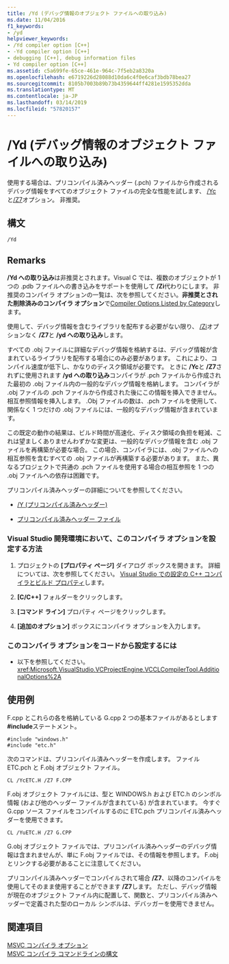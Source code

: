 ```yaml
---
title: /Yd (デバッグ情報のオブジェクト ファイルへの取り込み)
ms.date: 11/04/2016
f1_keywords:
- /yd
helpviewer_keywords:
- /Yd compiler option [C++]
- -Yd compiler option [C++]
- debugging [C++], debug information files
- Yd compiler option [C++]
ms.assetid: c5a699fe-65ce-461e-964c-7f5eb2a8320a
ms.openlocfilehash: e6719226d28088d10da6c4f0e6caf3bdb78bea27
ms.sourcegitcommit: 8105b7003b89b73b4359644ff4281e1595352dda
ms.translationtype: MT
ms.contentlocale: ja-JP
ms.lasthandoff: 03/14/2019
ms.locfileid: "57820157"
---
```

# <a name="yd-place-debug-information-in-object-file"></a>/Yd (デバッグ情報のオブジェクト ファイルへの取り込み)

使用する場合は、プリコンパイル済みヘッダー (.pch) ファイルから作成されるデバッグ情報をすべてのオブジェクト ファイルの完全な性能を試します、 [/Yc](yc-create-precompiled-header-file.md)と[/Z7](z7-zi-zi-debug-information-format.md)オプション。 非推奨。

## <a name="syntax"></a>構文

```
/Yd
```

## <a name="remarks"></a>Remarks

**/Yd への取り込み**は非推奨とされます。Visual C では、複数のオブジェクトが 1 つの .pdb ファイルへの書き込みをサポートを使用して **/Zi**代わりにします。 非推奨のコンパイラ オプションの一覧は、次を参照してください。**非推奨とされた削除済みのコンパイラ オプション**で[Compiler Options Listed by Category](compiler-options-listed-by-category.md)します。

使用して、デバッグ情報を含むライブラリを配布する必要がない限り、 [/Zi](z7-zi-zi-debug-information-format.md)オプションなく **/Z7**と **/yd への取り込み**します。

すべての .obj ファイルに詳細なデバッグ情報を格納するは、デバッグ情報が含まれているライブラリを配布する場合にのみ必要があります。 これにより、コンパイル速度が低下し、かなりのディスク領域が必要です。 ときに **/Yc**と **/Z7**されずに使用されます **/yd への取り込み**コンパイラが .pch ファイルから作成された最初の .obj ファイル内の一般的なデバッグ情報を格納します。 コンパイラが .obj ファイルの .pch ファイルから作成された後にこの情報を挿入できません。相互参照情報を挿入します。 .Obj ファイルの数は、.pch ファイルを使用して、関係なく 1 つだけの .obj ファイルには、一般的なデバッグ情報が含まれています。

この既定の動作の結果は、ビルド時間が高速化、ディスク領域の負担を軽減、これは望ましくありませんわずかな変更は、一般的なデバッグ情報を含む .obj ファイルを再構築が必要な場合。 この場合、コンパイラには、.obj ファイルへの相互参照を含むすべての .obj ファイルが再構築する必要があります。 また、異なるプロジェクトで共通の .pch ファイルを使用する場合の相互参照を 1 つの .obj ファイルへの依存は困難です。

プリコンパイル済みヘッダーの詳細についてを参照してください。

- [/Y (プリコンパイル済みヘッダー)](y-precompiled-headers.md)

- [プリコンパイル済みヘッダー ファイル](../creating-precompiled-header-files.md)

### <a name="to-set-this-compiler-option-in-the-visual-studio-development-environment"></a>Visual Studio 開発環境において、このコンパイラ オプションを設定する方法

1. プロジェクトの **[プロパティ ページ]** ダイアログ ボックスを開きます。 詳細については、次を参照してください。 [Visual Studio での設定の C++ コンパイラとビルド プロパティ](../working-with-project-properties.md)します。

1. **[C/C++]** フォルダーをクリックします。

1. **[コマンド ライン]** プロパティ ページをクリックします。

1. **[追加のオプション]** ボックスにコンパイラ オプションを入力します。

### <a name="to-set-this-compiler-option-programmatically"></a>このコンパイラ オプションをコードから設定するには

- 以下を参照してください。<xref:Microsoft.VisualStudio.VCProjectEngine.VCCLCompilerTool.AdditionalOptions%2A>

## <a name="examples"></a>使用例

F.cpp とこれらの各を格納している G.cpp 2 つの基本ファイルがあるとします **#include**ステートメント。

```
#include "windows.h"
#include "etc.h"
```

次のコマンドは、プリコンパイル済みヘッダーを作成します。 ファイル ETC.pch と F.obj オブジェクト ファイル。

```
CL /YcETC.H /Z7 F.CPP
```

F.obj オブジェクト ファイルには、型と WINDOWS.h および ETC.h のシンボル情報 (および他のヘッダー ファイルが含まれている) が含まれています。 今すぐ G.cpp ソース ファイルをコンパイルするのに ETC.pch プリコンパイル済みヘッダーを使用できます。

```
CL /YuETC.H /Z7 G.CPP
```

G.obj オブジェクト ファイルでは、プリコンパイル済みヘッダーのデバッグ情報は含まれませんが、単に F.obj ファイルでは、その情報を参照します。 F.obj とリンクする必要があることに注意してください。

プリコンパイル済みヘッダーでコンパイルされて場合 **/Z7**、以降のコンパイルを使用してそのまま使用することができます **/Z7**します。 ただし、デバッグ情報が現在のオブジェクト ファイル内に配置して、関数と、プリコンパイル済みヘッダーで定義された型のローカル シンボルは、デバッガーを使用できません。

## <a name="see-also"></a>関連項目

[MSVC コンパイラ オプション](compiler-options.md)<br/>
[MSVC コンパイラ コマンドラインの構文](compiler-command-line-syntax.md)
